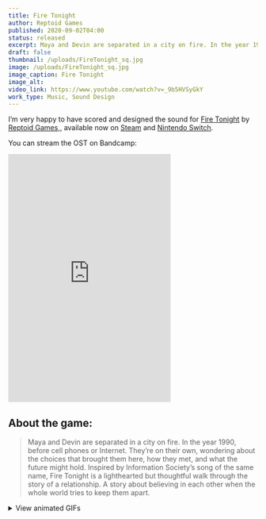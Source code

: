 ```yaml
---
title: Fire Tonight
author: Reptoid Games
published: 2020-09-02T04:00
status: released
excerpt: Maya and Devin are separated in a city on fire. In the year 1990, before cell phones or Internet.
draft: false
thumbnail: /uploads/FireTonight_sq.jpg
image: /uploads/FireTonight_sq.jpg
image_caption: Fire Tonight
image_alt:
video_link: https://www.youtube.com/watch?v=_9b5HVSyGkY
work_type: Music, Sound Design
---
```

I’m very happy to have scored and designed the sound for [Fire Tonight](https://store.steampowered.com/app/1188900/Fire_Tonight/) by [Reptoid Games,](https://www.reptoidgames.com/), available now on [Steam](https://store.steampowered.com/app/1188900/Fire_Tonight/) and [Nintendo Switch](https://www.nintendo.com/en-ca/store/products/fire-tonight-switch/).

You can stream the OST on Bandcamp:

<iframe style="border: 0; width: 328px; height: 500px;" src="https://bandcamp.com/EmbeddedPlayer/album=2285681620/size=large/bgcol=333333/linkcol=e99708/transparent=true/" seamless><a href="https://lexfeathers.bandcamp.com/album/fire-tonight-original-game-soundtrack-2">Fire Tonight (Original Game Soundtrack) by Lex Feathers</a></iframe>

## About the game:

> Maya and Devin are separated in a city on fire. In the year 1990, before cell phones or Internet. They’re on their own, wondering about the choices that brought them here, how they met, and what the future might hold. Inspired by Information Society’s song of the same name, Fire Tonight is a lighthearted but thoughtful walk through the story of a relationship. A story about believing in each other when the whole world tries to keep them apart.

<details>
<summary class="stylish-summary">View animated GIFs</summary>

![A 3D diorama view of a city block, with A girl running around on screen navigating the environment.](https://cdn.cloudflare.steamstatic.com/steam/apps/1188900/extras/TestGif.gif?t=1598897655)

![A 3D rotating view of a small apartment with a boy standing by a kitchen counter.](https://cdn.cloudflare.steamstatic.com/steam/apps/1188900/extras/FTGif04_Apt.gif?t=1598897655)

![A 3D overhead view of a girl running under a city rail-bridge. There are pink fires all over the road around her.](https://cdn.cloudflare.steamstatic.com/steam/apps/1188900/extras/FTGif05_Tracks.gif?t=1598897655)

</details>
